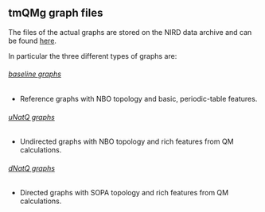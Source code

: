 ## tmQMg graph files

The files of the actual graphs are stored on the NIRD data archive and can be found [here](https://archive.norstore.no/pages/public/datasetDetail.jsf?id=10.11582/2022.00057).

In particular the three different types of graphs are:

###### [baseline graphs](https://ns9999k.webs.sigma2.no/10.11582_2022.00057/nird/home/hanneskn/tmQMg/baseline_graphs.zip)
- Reference graphs with NBO topology and basic, periodic-table features.
###### [uNatQ graphs](https://ns9999k.webs.sigma2.no/10.11582_2022.00057/nird/home/hanneskn/tmQMg/uNatQ_graphs.zip)
- Undirected graphs with NBO topology and rich features from QM calculations.
###### [dNatQ graphs](https://ns9999k.webs.sigma2.no/10.11582_2022.00057/nird/home/hanneskn/tmQMg/dNatQ_graphs.zip)
- Directed graphs with SOPA topology and rich features from QM calculations.
